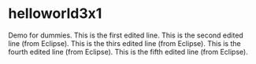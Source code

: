 # helloworld3x1
Demo for dummies.
This is the first edited line.
This is the second edited line (from Eclipse).
This is the thirs edited line (from Eclipse).
This is the fourth edited line (from Eclipse).
This is the fifth edited line (from Eclipse).
